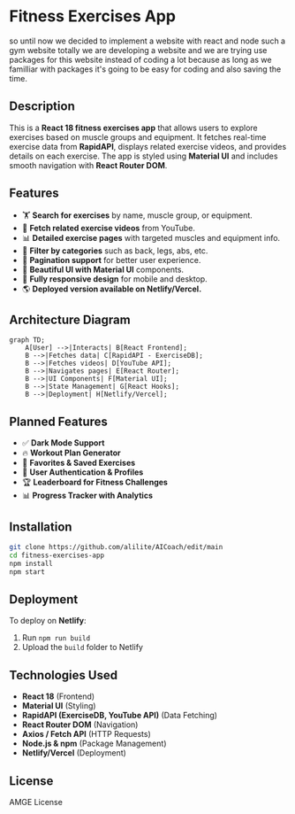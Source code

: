 # Fitness Exercises App
so until now we decided to implement a website with react and node such a gym website totally we are developing a website and we are trying use packages for this website instead of coding a lot because as long as we familliar with packages it's going to be easy for coding and also saving the time.
## Description
This is a **React 18 fitness exercises app** that allows users to explore exercises based on muscle groups and equipment. It fetches real-time exercise data from **RapidAPI**, displays related exercise videos, and provides details on each exercise. The app is styled using **Material UI** and includes smooth navigation with **React Router DOM**.

## Features
- 🏋️ **Search for exercises** by name, muscle group, or equipment.
- 🎥 **Fetch related exercise videos** from YouTube.
- 📊 **Detailed exercise pages** with targeted muscles and equipment info.
- 📌 **Filter by categories** such as back, legs, abs, etc.
- 🔄 **Pagination support** for better user experience.
- 🎨 **Beautiful UI with Material UI** components.
- 🚀 **Fully responsive design** for mobile and desktop.
- 🌎 **Deployed version available on Netlify/Vercel.**

## Architecture Diagram
```mermaid
graph TD;
    A[User] -->|Interacts| B[React Frontend];
    B -->|Fetches data| C[RapidAPI - ExerciseDB];
    B -->|Fetches videos| D[YouTube API];
    B -->|Navigates pages| E[React Router];
    B -->|UI Components| F[Material UI];
    B -->|State Management| G[React Hooks];
    B -->|Deployment| H[Netlify/Vercel];
```

## Planned Features
- ✅ **Dark Mode Support**
- 🔥 **Workout Plan Generator**
- 📌 **Favorites & Saved Exercises**
- 📝 **User Authentication & Profiles**
- 🏆 **Leaderboard for Fitness Challenges**
- 📊 **Progress Tracker with Analytics**

## Installation
```sh
git clone https://github.com/alilite/AICoach/edit/main
cd fitness-exercises-app
npm install
npm start
```

## Deployment
To deploy on **Netlify**:
1. Run `npm run build`
2. Upload the `build` folder to Netlify

## Technologies Used
- **React 18** (Frontend)
- **Material UI** (Styling)
- **RapidAPI (ExerciseDB, YouTube API)** (Data Fetching)
- **React Router DOM** (Navigation)
- **Axios / Fetch API** (HTTP Requests)
- **Node.js & npm** (Package Management)
- **Netlify/Vercel** (Deployment)

## License
AMGE License

